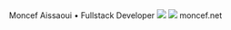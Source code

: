 <div align="center">
Moncef Aissaoui • Fullstack Developer
<img src="https://github-readme-stats.vercel.app/api/top-langs/?username=modecode22&layout=compact&theme=gruvbox&bg_color=1d2021&text_color=ebdbb2&title_color=fabd2f&border_color=3c3836&hide_border=true" />
<img src="https://github-readme-streak-stats.herokuapp.com/?user=modecode22&theme=gruvbox&background=1d2021&stroke=ebdbb2&ring=fabd2f&fire=fb4934&currStreakLabel=ebdbb2&sideLabels=ebdbb2&currStreakNum=fabd2f&sideNums=83a598&hide_border=true" />
moncef.net
</div>
